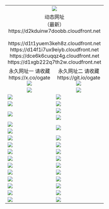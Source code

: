 ﻿<table>
  <tr></tr>
  <tr><td colspan=2 align=center><img src="https://d2kduinw7doobb.cloudfront.net/Up/oGate.jpg" /></td></tr>
  <tr><td colspan=2 align=center>动态网址<br/>（最新）
<br>https://d2kduinw7doobb.cloudfront.net
<br>
<br>https://d1t1yuem3keh8z.cloudfront.net
<br>https://d14f1i7ux9eiyb.cloudfront.net
<br>https://dce6k6cuqqz4g.cloudfront.net
<br>https://d1xgb222q7th2w.cloudfront.net
    </td>
  </tr>
  <tr>
    <td align=center>永久网址一 请收藏<br/>https://x.co/ogate<br><a href="https://d2kduinw7doobb.cloudfront.net/Up/0WMGDL1.png"><img src="https://d2kduinw7doobb.cloudfront.net/Up/0WMGD1.png" /></a></td>
    <td align=center>永久网址二 请收藏<br/>https://git.io/ogate<br><a href="https://d2kduinw7doobb.cloudfront.net/Up/0WMGDL2.png"><img src="https://d2kduinw7doobb.cloudfront.net/Up/0WMGD2.png" /></a></td>
  </tr>
  <tr>
    <td align=center><a href="https://d2kduinw7doobb.cloudfront.net/?from=github"><img src="https://d2kduinw7doobb.cloudfront.net/Up/0WMPG.jpg" /></a></td>
    <td align=center><a href="https://d2kduinw7doobb.cloudfront.net/ogUP.aspx?name=0oGate.apk&from=github"><img src="https://d2kduinw7doobb.cloudfront.net/Up/0WMAZ.jpg" /></a></td>
  </tr>
  <tr>
    <td><a href="https://d2kduinw7doobb.cloudfront.net/oNote.aspx?id=oGate&from=github" target="_blank"><img src="https://d2kduinw7doobb.cloudfront.net/Up/0WCYY.jpg" /></a></td>
    <td><a href="https://d2kduinw7doobb.cloudfront.net/oNote.aspx?id=oNote&from=github" target="_blank"><img src="https://d2kduinw7doobb.cloudfront.net/Up/0WZTT.jpg" /></a></td>
  </tr>
  <tr>
    <td><a href="https://d2kduinw7doobb.cloudfront.net/ogDY.aspx?from=github" target="_blank"><img src="https://d2kduinw7doobb.cloudfront.net/Up/DY.jpg"/></a></td>
    <td><a href="https://d2kduinw7doobb.cloudfront.net/ogST.aspx?from=github" target="_blank"><img src="https://d2kduinw7doobb.cloudfront.net/Up/ST.jpg"/></a></td>
  </tr>
  <tr>
    <td rowspan=2><a href="https://d2kduinw7doobb.cloudfront.net/ogUP.aspx?name=WJ.mp4&from=github" target="_blank"><img src="https://d2kduinw7doobb.cloudfront.net/Up/WJ.jpg" /></a></td>
    <td><a href="https://d2kduinw7doobb.cloudfront.net/ogUP.aspx?name=DKC.mp4&count=17&from=github" target="_blank"><img src="https://d2kduinw7doobb.cloudfront.net/Up/DKC.jpg" /></a></td> 
  </tr>
  <tr>
    <td><a href="https://d2kduinw7doobb.cloudfront.net/ogUP.aspx?name=LRWS.mp4&count=6B:16,5A:10,5B:35,4A:14,4B:19,3A:10,3B:26,2A:16,2B:21,1A:23,1B:29&from=github" target="_blank"><img src="https://d2kduinw7doobb.cloudfront.net/Up/LRWS.jpg" /></a></td>
  </tr>
  <tr>
    <td><a href="https://d2kduinw7doobb.cloudfront.net/ogUP.aspx?name=JQR.mp4&count=2&from=github" target="_blank"><img src="https://d2kduinw7doobb.cloudfront.net/Up/JQR.jpg" /></a></td>   
    <td rowspan=2><a href="https://d2kduinw7doobb.cloudfront.net/ogUP.aspx?name=JP.mp4&count=9&from=github" target="_blank"><img src="https://d2kduinw7doobb.cloudfront.net/Up/JP.jpg" /></td>
  </tr>
  <tr>
    <td><a href="https://d2kduinw7doobb.cloudfront.net/ogUP.aspx?name=ZSJ.mp4&count=16&from=github" target="_blank"><img src="https://d2kduinw7doobb.cloudfront.net/Up/ZSJ.jpg" /></a></td>
  </tr>
  <tr>
    <td><a href="https://d2kduinw7doobb.cloudfront.net/ogUP.aspx?name=SSZJ.mp4&count=7&current=2&from=github" target="_blank"><img src="https://d2kduinw7doobb.cloudfront.net/Up/SSZJ.jpg" /></a></td>
    <td><a href="https://d2kduinw7doobb.cloudfront.net/ogUP.aspx?name=WH.mp4&from=github" target="_blank"><img src="https://d2kduinw7doobb.cloudfront.net/Up/WH.jpg" /></a></td>
  </tr>
  <tr>
    <td><a href="https://d2kduinw7doobb.cloudfront.net/ogUP.aspx?name=DWHM.mp4&from=github" target="_blank"><img src="https://d2kduinw7doobb.cloudfront.net/Up/DWHM.jpg" /></a></td>
    <td><a href="https://d2kduinw7doobb.cloudfront.net/ogUP.aspx?name=XTFY.mp4&count=24&from=github" target="_blank"><img src="https://d2kduinw7doobb.cloudfront.net/Up/XTFY.jpg" /></a></td>
  </tr>
  <tr>
    <td><a href="https://d2kduinw7doobb.cloudfront.net/ogUP.aspx?name=4SQQ.mp4&count=06:11&current=06:11&from=github" target="_blank"><img src="https://d2kduinw7doobb.cloudfront.net/Up/4SQQ0.jpg" /></a></td>
    <td><a href="https://d2kduinw7doobb.cloudfront.net/ogUP.aspx?name=4SHQ.mp4&count=06:11&current=06:11&from=github" target="_blank"><img src="https://d2kduinw7doobb.cloudfront.net/Up/4SHQ0.jpg" /></a></td>
  </tr>
  <tr>
    <td><a href="https://d2kduinw7doobb.cloudfront.net/ogUP.aspx?name=4SZG.mp4&count=06:12&current=06:10&from=github" target="_blank"><img src="https://d2kduinw7doobb.cloudfront.net/Up/4SZG0.jpg" /></a></td>
    <td><a href="https://d2kduinw7doobb.cloudfront.net/ogUP.aspx?name=4SDJ.mp4&count=06:18&current=06:17&from=github" target="_blank"><img src="https://d2kduinw7doobb.cloudfront.net/Up/4SDJ0.jpg" /></a></td>
  </tr>
  <tr>
    <td><a href="https://d2kduinw7doobb.cloudfront.net/onUP.aspx?name=https://x.co/dtw99&from=github" target="_blank"><img src="https://d2kduinw7doobb.cloudfront.net/Up/0DTW.jpg"/></a></td>
    <td><a href="https://d2kduinw7doobb.cloudfront.net/onUP.aspx?name=https://d2tyo2h9ydw5hf.cloudfront.net/acenter/&from=github" target="_blank"><img src="https://d2kduinw7doobb.cloudfront.net/Up/0TDW.jpg" /></a></td>
  </tr>
  <tr>
    <td><a href="https://d2kduinw7doobb.cloudfront.net/onUP.aspx?name=https://d3qz7yth5i2rae.cloudfront.net/gb/nsc413.htm&from=github" target="_blank"><img src="https://d2kduinw7doobb.cloudfront.net/Up/0DJY.jpg" /></a></td>
    <td><a href="https://d2kduinw7doobb.cloudfront.net/onUP.aspx?name=https://dgyo0jey7vwa5.cloudfront.net/xtr/gb/prog204.html&from=github" target="_blank"><img src="https://d2kduinw7doobb.cloudfront.net/Up/0XTR.jpg" /></a></td>
  </tr>
  <tr>
    <td><a href="https://d2kduinw7doobb.cloudfront.net/onUP.aspx?name=https://d7203y8eitivv.cloudfront.net&from=github" target="_blank"><img src="https://d2kduinw7doobb.cloudfront.net/Up/0MHW.jpg" /></a></td>
    <td><a href="https://d2kduinw7doobb.cloudfront.net/onUP.aspx?name=https://d38z1xzg5vtneh.cloudfront.net&from=github" target="_blank"><img src="https://d2kduinw7doobb.cloudfront.net/Up/0ZJW.jpg" /></a></td>
  </tr>
  <tr>
    <td><a href="https://d2kduinw7doobb.cloudfront.net/ogUP.aspx?name=FG.zip&from=github" target="_blank"><img src="https://d2kduinw7doobb.cloudfront.net/Up/FG.jpg" /></a></td>
    <td><a href="https://d2kduinw7doobb.cloudfront.net/ogUP.aspx?name=FGA.apk&from=github" target="_blank"><img src="https://d2kduinw7doobb.cloudfront.net/Up/FGA.jpg" /></a></td>
  </tr>
  <tr>
    <td><a href="https://d2kduinw7doobb.cloudfront.net/ogUP.aspx?name=U.zip&from=github" target="_blank"><img src="https://d2kduinw7doobb.cloudfront.net/Up/U.jpg" /></a></td>
    <td><a href="https://d2kduinw7doobb.cloudfront.net/ogUP.aspx?name=UA.apk&from=github" target="_blank"><img src="https://d2kduinw7doobb.cloudfront.net/Up/UA.jpg" /></a></td>
  </tr>
  <tr>
    <td><a href="https://d2kduinw7doobb.cloudfront.net/ogUP.aspx?name=0iPPOTV.zip&from=github" target="_blank"><img src="https://d2kduinw7doobb.cloudfront.net/Up/0iPPOTV.jpg" /></a></td>
    <td><a href="https://d2kduinw7doobb.cloudfront.net/ogUP.aspx?name=0iNTD.apk&from=github" target="_blank"><img src="https://d2kduinw7doobb.cloudfront.net/Up/0iNTD.jpg" /></a></td>
  </tr>
</table>
